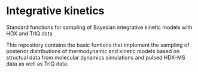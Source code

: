 # Integrative kinetics
Standard functions for sampling of Bayesian integrative kinetic models with HDX and TrIQ data


This repository contains the basic funtions that implement the sampling of posterior distributions of thermodynamic and kinetic models based on structual data from molecular dynamics simulations and pulsed HDX-MS data as well as TrIQ data.

